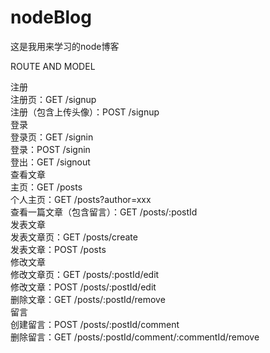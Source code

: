 # nodeBlog
这是我用来学习的node博客

ROUTE AND MODEL

注册<br/>
注册页：GET /signup<br/>
注册（包含上传头像）：POST /signup<br/>
登录<br/>
登录页：GET /signin<br/>
登录：POST /signin<br/>
登出：GET /signout<br/>
查看文章<br/>
主页：GET /posts<br/>
个人主页：GET /posts?author=xxx<br/>
查看一篇文章（包含留言）：GET /posts/:postId<br/>
发表文章<br/>
发表文章页：GET /posts/create<br/>
发表文章：POST /posts<br/>
修改文章<br/>
修改文章页：GET /posts/:postId/edit<br/>
修改文章：POST /posts/:postId/edit<br/>
删除文章：GET /posts/:postId/remove<br/>
留言<br/>
创建留言：POST /posts/:postId/comment<br/>
删除留言：GET /posts/:postId/comment/:commentId/remove<br/>